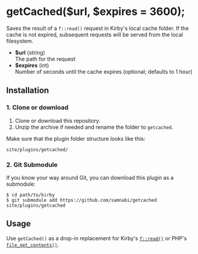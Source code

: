 # getCached($url, $expires = 3600);

Saves the result of a `f::read()` request in Kirby's local cache folder. If the cache is not expired, subsequent requests will be served from the local filesystem.

- **$url** (string)  
  The path for the request 
- **$expires** (int)  
  Number of seconds until the cache expires (optional; defaults to 1 hour)

## Installation

### 1. Clone or download

1. Clone or download this repository.
2. Unzip the archive if needed and rename the folder to `getcached`.

Make sure that the plugin folder structure looks like this:

```
site/plugins/getcached/
```

### 2. Git Submodule

If you know your way around Git, you can download this plugin as a submodule:

```
$ cd path/to/kirby
$ git submodule add https://github.com/samnabi/getcached site/plugins/getcached
```

## Usage

Use `getCached()` as a drop-in replacement for Kirby's [`f::read()`](https://getkirby.com/docs/toolkit/api/f/read) or PHP's [`file_get_contents()`](http://php.net/manual/en/function.file-get-contents.php).